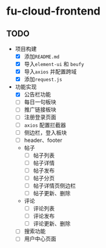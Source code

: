 # fu-cloud-frontend

## TODO

- 项目构建
  - [x] 添加`README.md`
  - [x] 导入`element-ui` 和 `beufy`
  - [x] 导入`axios` 并配置跨域
  - [x] 添加`request.js`
- 功能实现
  - [x] 公告栏功能
  - [ ] 每日一句板块
  - [ ] 推广链接板块
  - [ ] 注册登录页面
  - [ ] `axios` 配置拦截器
  - [ ] 侧边栏，登入板块
  - [ ] header、footer
  - 帖子
    - [ ] 帖子列表
    - [ ] 帖子详情
    - [ ] 帖子发布
    - [ ] 帖子分页
    - [ ] 帖子详情页侧边栏
    - [ ] 帖子更新、删除
  - 评论
    - [ ] 评论列表
    - [ ] 评论发布
    - [ ] 评论更新、删除
  - [ ] 搜索功能
  - [ ] 用户中心页面